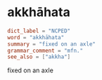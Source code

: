 # akkhāhata

``` toml
dict_label = "NCPED"
word = "akkhāhata"
summary = "fixed on an axle"
grammar_comment = "mfn."
see_also = ["akkha"]
```

fixed on an axle


